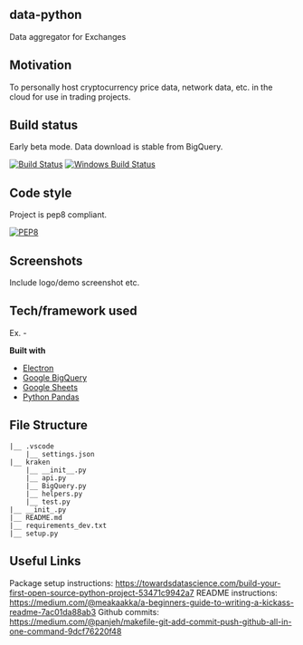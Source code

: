 ## data-python
Data aggregator for Exchanges

## Motivation
To personally host cryptocurrency price data, network data, etc. in the cloud for use in trading projects.

## Build status
Early beta mode.  Data download is stable from BigQuery.

[![Build Status](https://travis-ci.org/akashnimare/foco.svg?branch=master)](https://travis-ci.org/akashnimare/foco)
[![Windows Build Status](https://ci.appveyor.com/api/projects/status/github/akashnimare/foco?branch=master&svg=true)](https://ci.appveyor.com/project/akashnimare/foco/branch/master)

## Code style
Project is pep8 compliant.

[![PEP8](https://img.shields.io/badge/code%20style-pep8-orange.svg)](https://www.python.org/dev/peps/pep-0008/)
 
## Screenshots
Include logo/demo screenshot etc.

## Tech/framework used
Ex. -

<b>Built with</b>
- [Electron](https://electron.atom.io)
- [Google BigQuery](https://cloud.google.com/bigquery/docs/)
- [Google Sheets](https://developers.google.com/apps-script/reference/spreadsheet)
- [Python Pandas](https://pandas.pydata.org/pandas-docs/stable/)
<!-- and without jargon in this [Technograph article](http://www.dailyillini.com/article/2016/04/automatic-speech-recognition). -->
<!-- ## Features
What makes your project stand out?

## Code Example
Show what the library does as concisely as possible, developers should be able to figure out **how** your project solves their problem by looking at the code example. Make sure the API you are showing off is obvious, and that your code is short and concise.

## Installation
Provide step by step series of examples and explanations about how to get a development env running.

## Tests
Describe and show how to run the tests with code examples.

## How to use?
If people like your project they’ll want to learn how they can use it. To do so include step by step guide to use your project.
-->
## File Structure
```
|__ .vscode
    |__ settings.json
|__ kraken
    |__ __init__.py
    |__ api.py
    |__ BigQuery.py
    |__ helpers.py
    |__ test.py
|__ __init_.py
|__ README.md
|__ requirements_dev.txt
|__ setup.py
```

## Useful Links
Package setup instructions: https://towardsdatascience.com/build-your-first-open-source-python-project-53471c9942a7
README instructions: https://medium.com/@meakaakka/a-beginners-guide-to-writing-a-kickass-readme-7ac01da88ab3
Github commits: https://medium.com/@panjeh/makefile-git-add-commit-push-github-all-in-one-command-9dcf76220f48